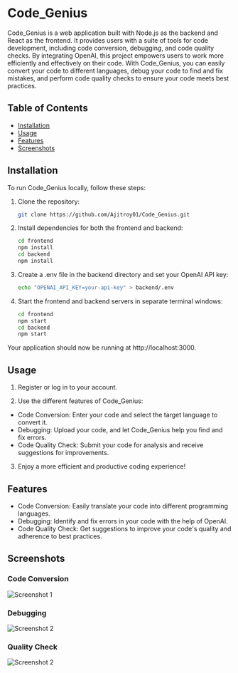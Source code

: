 # Code_Genius

Code_Genius is a web application built with Node.js as the backend and React as the frontend. It provides users with a suite of tools for code development, including code conversion, debugging, and code quality checks. By integrating OpenAI, this project empowers users to work more efficiently and effectively on their code. With Code_Genius, you can easily convert your code to different languages, debug your code to find and fix mistakes, and perform code quality checks to ensure your code meets best practices.

## Table of Contents
- [Installation](#installation)
- [Usage](#usage)
- [Features](#features)
- [Screenshots](#screenshots)

## Installation

To run Code_Genius locally, follow these steps:

1. Clone the repository:
   ```bash
   git clone https://github.com/Ajitroy01/Code_Genius.git
2. Install dependencies for both the frontend and backend:
   ```bash
   cd frontend
   npm install
   cd backend
   npm install
3. Create a .env file in the backend directory and set your OpenAI API key:
   ```bash
   echo "OPENAI_API_KEY=your-api-key" > backend/.env
4. Start the frontend and backend servers in separate terminal windows:
    ```bash
   cd frontend
   npm start
   cd backend
   npm start
Your application should now be running at http://localhost:3000.

## Usage

1. Register or log in to your account.

2. Use the different features of Code_Genius:
- Code Conversion: Enter your code and select the target language to convert it.
- Debugging: Upload your code, and let Code_Genius help you find and fix errors.
- Code Quality Check: Submit your code for analysis and receive suggestions for improvements.

3. Enjoy a more efficient and productive coding experience!

## Features

- Code Conversion: Easily translate your code into different programming languages.
- Debugging: Identify and fix errors in your code with the help of OpenAI.
- Code Quality Check: Get suggestions to improve your code's quality and adherence to best practices.

## Screenshots

### Code Conversion
![Screenshot 1](https://drive.google.com/uc?id=11P57yArLcjo3jKWIh9WYsOy63EMoxPxk)

### Debugging
![Screenshot 2](https://drive.google.com/uc?id=1cGEkqaDvdOCB-yOG-ELvfQop4sWuYbTN)

### Quality Check
![Screenshot 2](https://drive.google.com/uc?id=1BI3OxdoOAXpfUMTM2o95w10fTP4kELpR)

